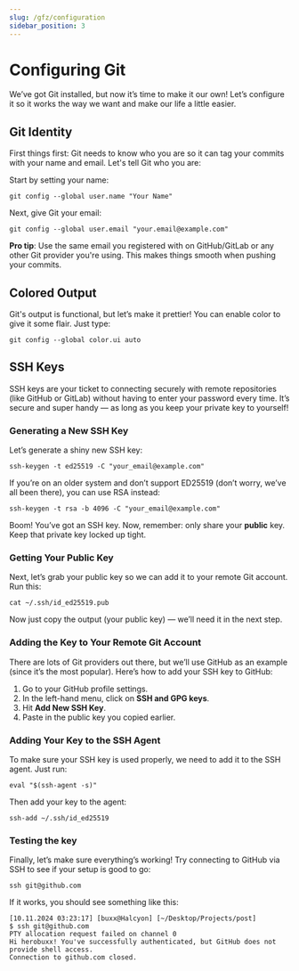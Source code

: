 ```yaml
---
slug: /gfz/configuration
sidebar_position: 3
---
```


# Configuring Git

We’ve got Git installed, but now it’s time to make it our own! Let’s configure it so it works the way we want and make our life a little easier.

## Git Identity

First things first: Git needs to know who you are so it can tag your commits with your name and email. Let's tell Git who you are:

Start by setting your name:
```
git config --global user.name "Your Name"
```

Next, give Git your email:
```
git config --global user.email "your.email@example.com"
```
**Pro tip**: Use the same email you registered with on GitHub/GitLab or any other Git provider you're using. This makes things smooth when pushing your commits.

## Colored Output

Git's output is functional, but let’s make it prettier! You can enable color to give it some flair. Just type:
```
git config --global color.ui auto
```

## SSH Keys

SSH keys are your ticket to connecting securely with remote repositories (like GitHub or GitLab) without having to enter your password every time. It’s secure and super handy — as long as you keep your private key to yourself!

### Generating a New SSH Key
Let’s generate a shiny new SSH key:
```
ssh-keygen -t ed25519 -C "your_email@example.com"
```

If you’re on an older system and don’t support ED25519 (don’t worry, we’ve all been there), you can use RSA instead:
```
ssh-keygen -t rsa -b 4096 -C "your_email@example.com"
```
Boom! You’ve got an SSH key. Now, remember: only share your **public** key. Keep that private key locked up tight.

### Getting Your Public Key

Next, let’s grab your public key so we can add it to your remote Git account. Run this:

```
cat ~/.ssh/id_ed25519.pub
```

Now just copy the output (your public key) — we’ll need it in the next step.

### Adding the Key to Your Remote Git Account

There are lots of Git providers out there, but we’ll use GitHub as an example (since it’s the most popular). Here’s how to add your SSH key to GitHub:

1. Go to your GitHub profile settings.
2. In the left-hand menu, click on **SSH and GPG keys**.
3. Hit **Add New SSH Key**.
4. Paste in the public key you copied earlier.

### Adding Your Key to the SSH Agent

To make sure your SSH key is used properly, we need to add it to the SSH agent. Just run:
```
eval "$(ssh-agent -s)"
```

Then add your key to the agent:
```
ssh-add ~/.ssh/id_ed25519
```

### Testing the key

Finally, let’s make sure everything’s working! Try connecting to GitHub via SSH to see if your setup is good to go:

```
ssh git@github.com
```

If it works, you should see something like this:
```
[10.11.2024 03:23:17] [buxx@Halcyon] [~/Desktop/Projects/post]
$ ssh git@github.com
PTY allocation request failed on channel 0
Hi herobuxx! You've successfully authenticated, but GitHub does not provide shell access.
Connection to github.com closed.
```